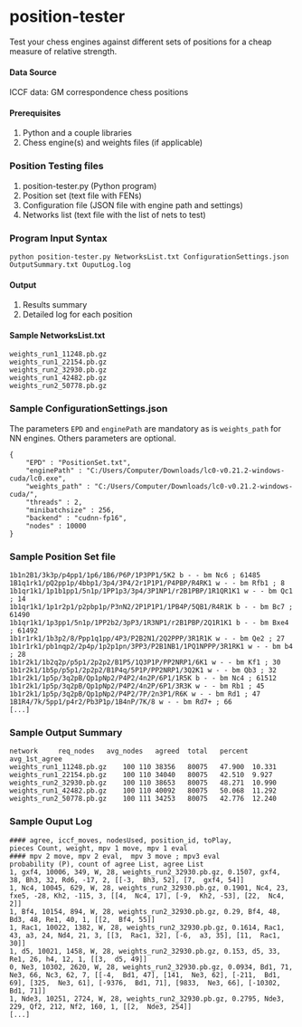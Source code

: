# position-tester
Test your chess engines against different sets of positions for a cheap measure of relative strength.

#### Data Source
ICCF data: GM correspondence chess positions

#### Prerequisites
1. Python and a couple libraries
2. Chess engine(s) and weights files (if applicable)

### Position Testing files
1. position-tester.py (Python program)
2. Position set (text file with FENs)
3. Configuration file (JSON file with engine path and settings)
4. Networks list (text file with the list of nets to test)

### Program Input Syntax
```
python position-tester.py NetworksList.txt ConfigurationSettings.json OutputSummary.txt OuputLog.log
```

#### Output
1. Results summary
2. Detailed log for each position

#### Sample NetworksList.txt
```
weights_run1_11248.pb.gz
weights_run1_22154.pb.gz
weights_run2_32930.pb.gz
weights_run1_42482.pb.gz
weights_run2_50778.pb.gz
```

### Sample ConfigurationSettings.json
The parameters `EPD` and `enginePath` are mandatory as is `weights_path` for NN engines. Others parameters are optional.
```
{
	"EPD" : "PositionSet.txt",
	"enginePath" : "C:/Users/Computer/Downloads/lc0-v0.21.2-windows-cuda/lc0.exe",
	"weights_path" : "C:/Users/Computer/Downloads/lc0-v0.21.2-windows-cuda/",
	"threads" : 2,
	"minibatchsize" : 256,
	"backend" : "cudnn-fp16",
	"nodes" : 10000
}
```

### Sample Position Set file
```
1b1n2B1/3k3p/p4pp1/1p6/1B6/P6P/1P3PP1/5K2 b - - bm Nc6 ; 61485
1B1q1rk1/pQ2pp1p/4bbp1/3p4/3P4/2r1P1P1/P4PBP/R4RK1 w - - bm Rfb1 ; 8
1b1qr1k1/1p1b1pp1/5n1p/1PP1p3/3p4/3P1NP1/r2B1PBP/1R1QR1K1 w - - bm Qc1 ; 14
1b1qr1k1/1p1r2p1/p2pbp1p/P3nN2/2P1P1P1/1PB4P/5QB1/R4R1K b - - bm Bc7 ; 61490
1b1qr1k1/1p3pp1/5n1p/1PP2b2/3pP3/1R3NP1/r2B1PBP/2Q1R1K1 b - - bm Bxe4 ; 61492
1b1r1rk1/1b3p2/8/Ppp1q1pp/4P3/P2B2N1/2Q2PPP/3R1R1K w - - bm Qe2 ; 27
1b1r1rk1/pb1nqp2/2p4p/1p2p1pn/3PP3/P2B1NB1/1PQ1NPPP/3R1RK1 w - - bm b4 ; 28
1b1r2k1/1b2q2p/p5p1/2p2p2/B1P5/1Q3P1P/PP2NRP1/6K1 w - - bm Kf1 ; 30
1b1r2k1/1b5p/p5p1/2p2p2/B1P4q/5P1P/PP2NRP1/3Q2K1 w - - bm Qb3 ; 32
1b1r2k1/1p5p/3q2pB/Qp1pNp2/P4P2/4n2P/6P1/1R5K b - - bm Nc4 ; 61512
1b1r2k1/1p5p/3q2pB/Qp1pNp2/P4P2/4n2P/6P1/3R3K w - - bm Rb1 ; 45
1b1r2k1/1p5p/3q2pB/Qp1pNp2/P4P2/7P/2n3P1/R6K w - - bm Rd1 ; 47
1B1R4/7k/5pp1/p4r2/Pb3P1p/1B4nP/7K/8 w - - bm Rd7+ ; 66
[...]
```

### Sample Output Summary
```
network		req_nodes	avg_nodes	agreed	total	percent	avg_1st_agree
weights_run1_11248.pb.gz	100	110	38356	80075	47.900	10.331
weights_run1_22154.pb.gz	100	110	34040	80075	42.510	9.927
weights_run2_32930.pb.gz	100	110	38653	80075	48.271	10.990
weights_run1_42482.pb.gz	100	110	40092	80075	50.068	11.292
weights_run2_50778.pb.gz	100	111	34253	80075	42.776	12.240
```

### Sample Ouput Log
```
#### agree, iccf_moves, nodesUsed, position_id, toPlay,                  pieces Count, weight, mpv 1 move, mpv 1 eval
#### mpv 2 move, mpv 2 eval,  mpv 3 move ; mpv3 eval                 probability (P), count of agree List, agree List
1, gxf4, 10006, 349, W, 28, weights_run2_32930.pb.gz, 0.1507, gxf4, 38, Bh3, 32, Rd6, -17, 2, [[-3,  Bh3, 52], [7,  gxf4, 54]]
1, Nc4, 10045, 629, W, 28, weights_run2_32930.pb.gz, 0.1901, Nc4, 23, fxe5, -28, Kh2, -115, 3, [[4,  Nc4, 17], [-9,  Kh2, -53], [22,  Nc4, 2]]
1, Bf4, 10154, 894, W, 28, weights_run2_32930.pb.gz, 0.29, Bf4, 48, Bd3, 48, Re1, 40, 1, [[2,  Bf4, 55]]
1, Rac1, 10022, 1382, W, 28, weights_run2_32930.pb.gz, 0.1614, Rac1, 43, a3, 24, Nd4, 21, 3, [[3,  Rac1, 32], [-6,  a3, 35], [11,  Rac1, 30]]
1, d5, 10021, 1458, W, 28, weights_run2_32930.pb.gz, 0.153, d5, 33, Re1, 26, h4, 12, 1, [[3,  d5, 49]]
0, Ne3, 10302, 2620, W, 28, weights_run2_32930.pb.gz, 0.0934, Bd1, 71, Ne3, 66, Nc3, 62, 7, [[-4,  Bd1, 47], [141,  Ne3, 62], [-211,  Bd1, 69], [325,  Ne3, 61], [-9376,  Bd1, 71], [9833,  Ne3, 66], [-10302,  Bd1, 71]]
1, Nde3, 10251, 2724, W, 28, weights_run2_32930.pb.gz, 0.2795, Nde3, 229, Qf2, 212, Nf2, 160, 1, [[2,  Nde3, 254]]
[...]
```